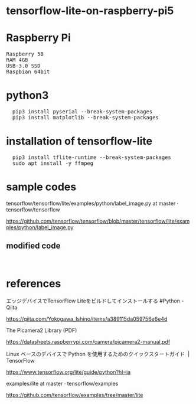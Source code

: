 # tensorflow-lite-on-raspberry-pi5

# Raspberry Pi
<pre>
Raspberry 5B
RAM 4GB
USB-3.0 SSD
Raspbian 64bit
</pre>

# python3
<pre>
  pip3 install pyserial --break-system-packages
  pip3 install matplotlib --break-system-packages
</pre>

# installation of tensorflow-lite
<pre>
  pip3 install tflite-runtime --break-system-packages
  sudo apt install -y ffmpeg
</pre>

# sample codes

tensorflow/tensorflow/lite/examples/python/label_image.py at master · tensorflow/tensorflow

https://github.com/tensorflow/tensorflow/blob/master/tensorflow/lite/examples/python/label_image.py

## modified code

<pre>
  
</pre>


# references

エッジデバイスでTensorFlow Liteをビルドしてインストールする #Python - Qiita

https://qiita.com/Yokogawa_Ishino/items/a389115da059756e6e4d

The Picamera2 Library (PDF)

https://datasheets.raspberrypi.com/camera/picamera2-manual.pdf

Linux ベースのデバイスで Python を使用するためのクイックスタートガイド  |  TensorFlow

https://www.tensorflow.org/lite/guide/python?hl=ja

examples/lite at master · tensorflow/examples

https://github.com/tensorflow/examples/tree/master/lite

